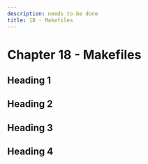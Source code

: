 ```yaml
---
description: needs to be done
title: 18 - Makefiles
---
```


# Chapter 18 - Makefiles

## Heading 1

## Heading 2

## Heading 3

## Heading 4
